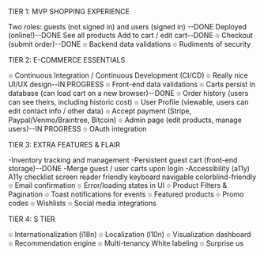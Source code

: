 TIER 1: MVP SHOPPING EXPERIENCE

Two roles: guests (not signed in) and users (signed in) --DONE
Deployed (online!)--DONE
See all products
Add to cart / edit cart--DONE
๏ Checkout (submit order)--DONE 
๏ Backend data validations
๏ Rudiments of security

TIER 2: E-COMMERCE ESSENTIALS

๏ Continuous Integration / Continuous Development (CI/CD)
๏ Really nice UI/UX design--IN PROGRESS
๏ Front-end data validations
๏ Carts persist in database (can load cart on a new browser)--DONE
๏ Order history (users can see theirs, including historic cost)
๏ User Profile (viewable, users can edit contact info / other data)
๏ Accept payment (Stripe, Paypal/Venmo/Braintree, Bitcoin)
๏ Admin page (edit products, manage users)--IN PROGRESS
๏ OAuth integration

TIER 3: EXTRA FEATURES & FLAIR

-Inventory tracking and management
-Persistent guest cart (front-end storage)--DONE
-Merge guest / user carts upon login
-Accessibility (a11y)
A11y checklist
screen reader friendly
keyboard navigable
colorblind-friendly
๏ Email confirmation
๏ Error/loading states in UI
๏ Product Filters & Pagination
๏ Toast notifications for events
๏ Featured products
๏ Promo codes
๏ Wishlists
๏ Social media integrations

TIER 4: S TIER

๏ Internationalization (i18n)
๏ Localization (l10n)
๏ Visualization dashboard
๏ Recommendation engine
๏ Multi-tenancy
White labeling
๏ Surprise us
